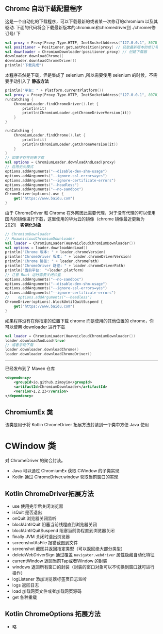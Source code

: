 ## Chrome 自动下载配置程序

这是一个自动化的下载程序，可以下载最新的或者某一次修订的chromium 以及其驱动.
下面的代码将会下载最新版本的chromium和chromedriver到 ./chrome/修订号/ 下
```kotlin
val proxy = Proxy(Proxy.Type.HTTP, InetSocketAddress("127.0.0.1", 8070))
val positioner = Positioner.getLastPosition(proxy) // 获取最新版本的修订号
val downloader = ChromiumDownloader(positioner,proxy) // 创建下载器
downloader.downloadChrome()
downloader.downloadChromeDriver()
println("下载完成")
```
本程序虽然是下载，但是集成了 selenium ,所以需要使用 selenium 的时候，不需要手动引入了
**静态方法**
```kotlin
println("平台: " + Platform.currentPlatform())
val proxy = Proxy(Proxy.Type.HTTP, InetSocketAddress("127.0.0.1", 8070))
runCatching {
    ChromiumLoader.findChromeDriver().let {
        println(it)
        println(ChromiumLoader.getChromeDriverVersion(it))
    }
}

runCatching {
    ChromiumLoader.findChrome().let {
        println(it)
        println(ChromiumLoader.getChromeVersion(it))
    }
}
// 如果不存在则去下载
val options = ChromiumLoader.downloadAndLoad(proxy)
// 启用无头模式
options.addArguments("--disable-dev-shm-usage")
options.addArguments("--ignore-ssl-errors=yes")
options.addArguments("--ignore-certificate-errors")
options.addArguments("--headless")
options.addArguments("--no-sandbox")
ChromeDriver(options).use {
    get("https://www.baidu.com")
}
```
由于 ChromeDriver 和 Chrome 在外网因此需要代理，对于没有代理的可以使用国内的镜像进行下载，这里使用的华为云的镜像（chrome 镜像最近更新为 2021）
**实例化对象**
```kotlin
// ChromiumDownloader
// HuaweicloudChromiumDownloader
val loader = ChromiumLoader(HuaweicloudChromiumDownloader())
val options = loader.downloadAndLoad()
println("Chrome 版本: " + loader.chromeVersion)
println("ChromeDriver 版本: " + loader.chromeDriverVersion)
println("Chrome 路径: " + loader.chromePath)
println("ChromeDriver 路径: " + loader.chromeDriverPath)
println("当前平台： "+loader.platform)
// 注意 Root 运行需要关闭沙盒
options.addArguments("--no-sandbox")
options.addArguments("--disable-dev-shm-usage")
options.addArguments("--ignore-ssl-errors=yes")
options.addArguments("--ignore-certificate-errors")
//    options.addArguments("--headless")
ChromeDriver(options).blockUntilQuitSuspend {
    get("https://www.baidu.com")
}
```

如果程序没有在你指定的位置下载 chrome 而是使用的其他位置的 chrome，你可以使用 downloader 进行下载
```kotlin
val loader = ChromiumLoader(HuaweicloudChromiumDownloader())
loader.downloadAndLoad(true)
// 或者手动下载
loader.downloader.downloadChrome()
loader.downloader.downloadChromeDriver()
```
---- 
已经发布到了 Maven 仓库
```xml
<dependency>
    <groupId>io.github.zimoyin</groupId>
    <artifactId>ChromiumDownloader</artifactId>
    <version>1.2.23</version>
</dependency>
```

## ChromiumEx 类
该类是用于将 Kotlin ChromeDriver 拓展方法封装到一个类中方便 Java 使用

# CWindow 类
对 ChromeDriver 的聚合封装。
* Java 可以通过 ChromiumEx 获取 CWindow 的子类实现
* Kotlin 通过 ChromeDriver.window 获取当前窗口的实现

## Kotlin ChromeDriver拓展方法
* use 使用完毕后关闭浏览器
* isQuit 是否退出
* onQuit 浏览器关闭监听
* blockUntilQuit 阻塞当前线程直到浏览器关闭
* blockUntilQuitSuspend 阻塞当前协程直到浏览器关闭
* finally JVM 关闭时退出浏览器
* screenshotAsFile 报错截图到文件
* screenshot 截图并返回指定类型（可以返回绝大部分类型）
* deleteWebDriverSign 通过覆盖 `navigator.webdriver` 属性隐藏自动化特征
* currentWindow 返回当前Tap或者Window 的封装
* windows 返回所有窗口的封装（封装的窗口对象可以不切换到窗口就可进行操作）
* logListener 添加浏览器标签页日志监听
* logs 返回日志
* load 加载网页文件或者加载网页源码
* get 各种重载

## Kotlin ChromeOptions 拓展方法
* 略